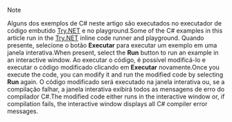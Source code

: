 
> [!NOTE]
> <span data-ttu-id="8b9aa-101">Alguns dos exemplos de C# neste artigo são executados no executador de código embutido [Try.NET](https://try.dot.net) e no playground.</span><span class="sxs-lookup"><span data-stu-id="8b9aa-101">Some of the C# examples in this article run in the [Try.NET](https://try.dot.net) inline code runner and playground.</span></span> <span data-ttu-id="8b9aa-102">Quando presente, selecione o botão **Executar** para executar um exemplo em uma janela interativa.</span><span class="sxs-lookup"><span data-stu-id="8b9aa-102">When present, select the **Run** button to run an example in an interactive window.</span></span> <span data-ttu-id="8b9aa-103">Ao executar o código, é possível modificá-lo e executar o código modificado clicando em **Executar** novamente.</span><span class="sxs-lookup"><span data-stu-id="8b9aa-103">Once you execute the code, you can modify it and run the modified code by selecting **Run** again.</span></span> <span data-ttu-id="8b9aa-104">O código modificado será executado na janela interativa ou, se a compilação falhar, a janela interativa exibirá todos as mensagens de erro do compilador C#.</span><span class="sxs-lookup"><span data-stu-id="8b9aa-104">The modified code either runs in the interactive window or, if compilation fails, the interactive window displays all C# compiler error messages.</span></span>  